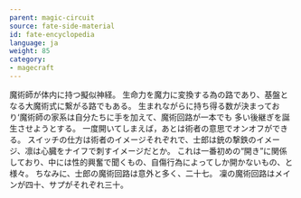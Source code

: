 ```yaml
---
parent: magic-circuit
source: fate-side-material
id: fate-encyclopedia
language: ja
weight: 85
category:
- magecraft
---
```


魔術師が体内に持つ擬似神経。
生命力を魔力に変換する為の路であり、基盤となる大魔術式に繋がる路でもある。
生まれながらに持ち得る数が決まっており‘魔術師の家系は自分たちに手を加えて、魔術回路が一本でも 多い後継ぎを誕生させようとする。
一度開いてしまえば，あとは術者の意思でオンオフができる。
スイッチの仕方は術者のイメージそれぞれで、士郎は銃の撃鉄のイメージ、凛は心臓をナイフで刺すイメージだとか。
これは一番初めの“開き”に関係しており、中には性的興奮で聞くもの、自傷行為によってしか開かないもの、と様々。
ちなみに、士郎の魔術回路は意外と多く、二十七。
凜の魔術回路はメインが四十、サプがそれぞれ三十。
